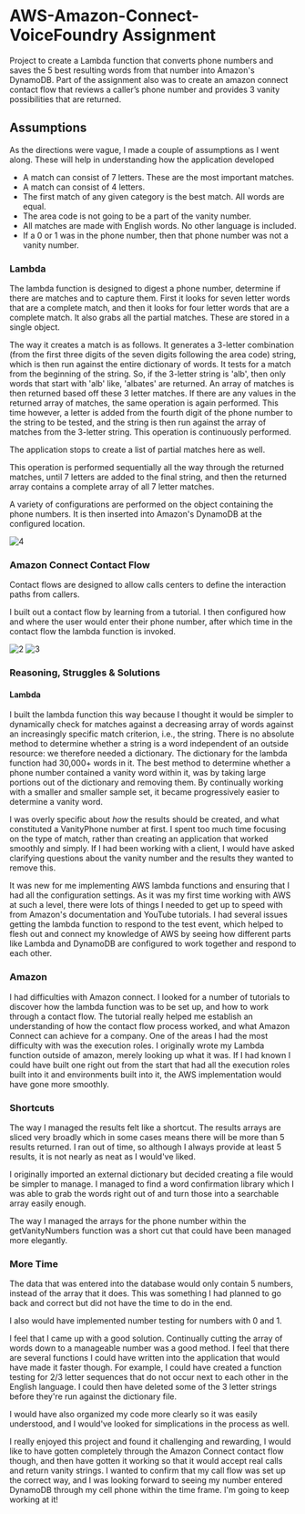 # AWS-Amazon-Connect-VoiceFoundry Assignment

Project to create a Lambda function that converts phone numbers and saves the 5 best resulting words from that number into Amazon's DynamoDB. Part of the assignment also was to create an amazon connect contact flow that reviews a caller’s phone number and provides 3 vanity possibilities that are returned.

## Assumptions

As the directions were vague, I made a couple of assumptions as I went along. These will help in understanding how the application developed

 * A match can consist of 7 letters. These are the most important matches.
 * A match can consist of 4 letters.
 * The first match of any given category is the best match. All words are equal.
 * The area code is not going to be a part of the vanity number.
 * All matches are made with English words. No other language is included.
 * If a 0 or 1 was in the phone number, then that phone number was not a vanity number.


### Lambda

The lambda function is designed to digest a phone number, determine if there are matches and to capture them. First it looks for seven letter words that are a complete match, and then it looks for four letter words that are a complete match. It also grabs all the partial matches. These are stored in a single object.

The way it creates a match is as follows. It generates a 3-letter combination (from the first three digits of the seven digits following the area code) string, which is then run against the entire dictionary of words. It tests for a match from the beginning of the string. So, if the 3-letter string is 'alb', then only words that start with 'alb' like, 'albates' are returned.  An array of matches is then returned based off these 3 letter matches. If there are any values in the returned array of matches, the same operation is again performed. This time however, a letter is added from the fourth digit of the phone number to the string to be tested, and the string is then run against the array of matches from the 3-letter string. This operation is continuously performed.

The application stops to create a list of partial matches here as well.

This operation is performed sequentially all the way through the returned matches, until 7 letters are added to the final string, and then the returned array contains a complete array of all 7 letter matches.

A variety of configurations are performed on the object containing the phone numbers. It is then inserted into Amazon's DynamoDB at the configured location.

![4](https://user-images.githubusercontent.com/51938797/129979452-c6d2fe78-db62-45be-a33b-aea8a5086286.png)



### Amazon Connect Contact Flow

Contact flows are designed to allow calls centers to define the interaction paths from callers.

I built out a contact flow by learning from a tutorial. I then configured how and where the user would enter their phone number, after which time in the contact flow the lambda function is invoked.


![2](https://user-images.githubusercontent.com/51938797/129975129-1610fa36-9a24-4bc4-94a0-898efa3431ce.png)
![3](https://user-images.githubusercontent.com/51938797/129975145-44ec41b7-0fa0-4822-b5e6-2f0591bc4fe9.png)



### Reasoning, Struggles & Solutions

#### Lambda

I built the lambda function this way because I thought it would be simpler to dynamically check for matches against a decreasing array of words against an increasingly specific match criterion, i.e., the string.  There is no absolute method to determine whether a string is a word independent of an outside resource: we therefore needed a dictionary. The dictionary for the lambda function had 30,000+ words in it. The best method to determine whether a phone number contained a vanity word within it, was by taking large portions out of the dictionary and removing them. By continually working with a smaller and smaller sample set, it became progressively easier to determine a vanity word.

I was overly specific about _how_ the results should be created, and what constituted a VanityPhone number at first. I spent too much time focusing on the type of match, rather than creating an application that worked smoothly and simply. If I had been working with a client, I would have asked clarifying questions about the vanity number and the results they wanted to remove this.

It was new for me implementing AWS lambda functions and ensuring that I had all the configuration settings. As it was my first time working with AWS at such a level, there were lots of things I needed to get up to speed with from Amazon's documentation and YouTube tutorials. I had several issues getting the lambda function to respond to the test event, which helped to flesh out and connect my knowledge of AWS by seeing how different parts like Lambda and DynamoDB are configured to work together and respond to each other.


### Amazon

I had difficulties with Amazon connect. I looked for a number of tutorials to discover how the lambda function was to be set up, and how to work through a contact flow. The tutorial really helped me establish an understanding of how the contact flow process worked, and what Amazon Connect can achieve for a company. One of the areas I had the most difficulty with was the execution roles. I originally wrote my Lambda function outside of amazon, merely looking up what it was. If I had known I could have built one right out from the start that had all the execution roles built into it and environments built into it, the AWS implementation would have gone more smoothly.


### Shortcuts

The way I managed the results felt like a shortcut. The results arrays are sliced very broadly which in some cases means there will be more than 5 results returned. I ran out of time, so although I always provide at least 5 results, it is not nearly as neat as I would've liked.

I originally imported an external dictionary but decided creating a file would be simpler to manage. I managed to find a word confirmation library which I was able to grab the words right out of and turn those into a searchable array easily enough.

The way I managed the arrays for the phone number within the getVanityNumbers function was a short cut that could have been managed more elegantly.


### More Time

The data that was entered into the database would only contain 5 numbers, instead of the array that it does. This was something I had planned to go back and correct but did not have the time to do in the end.

I also would have implemented number testing for numbers with 0 and 1.

I feel that I came up with a good solution. Continually cutting the array of words down to a manageable number was a good method. I feel that there are several functions I could have written into the application that would have made it faster though. For example, I could have created a function testing for 2/3 letter sequences that do not occur next to each other in the English language. I could then have deleted some of the 3 letter strings before they're run against the dictionary file.

I would have also organized my code more clearly so it was easily understood, and I would've looked for simplications in the process as well.

I really enjoyed this project and found it challenging and rewarding, I would like to have gotten completely through the Amazon Connect contact flow though, and then have gotten it working so that it would accept real calls and return vanity strings. I wanted to confirm that my call flow was set up the correct way, and I was looking forward to seeing my number entered DynamoDB through my cell phone within the time frame. I'm going to keep working at it!

